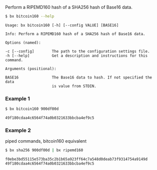 Perform a RIPEMD160 hash of a SHA256 hash of Base16 data.
```sh
$ bx bitcoin160 --help
```
```
Usage: bx bitcoin160 [-h] [--config VALUE] [BASE16]                      

Info: Perform a RIPEMD160 hash of a SHA256 hash of Base16 data.          

Options (named):

-c [--config]        The path to the configuration settings file.        
-h [--help]          Get a description and instructions for this command.

Arguments (positional):

BASE16               The Base16 data to hash. If not specified the data  
                     is value from STDIN.
```
### Example 1
```sh
$ bx bitcoin160 900df00d
```
```
49f180cdaa4c6564f74a0b0321633bbcba4ef9c5
```
### Example 2
piped commands, bitcoin160 equivalent
```sh
$ bx sha256 900df00d | bx ripemd160
```
```
f0ebe3bd55115e573ba35c2b1b65a923ff64c7a548d0deab73f9314754a9149d
49f180cdaa4c6564f74a0b0321633bbcba4ef9c5
```